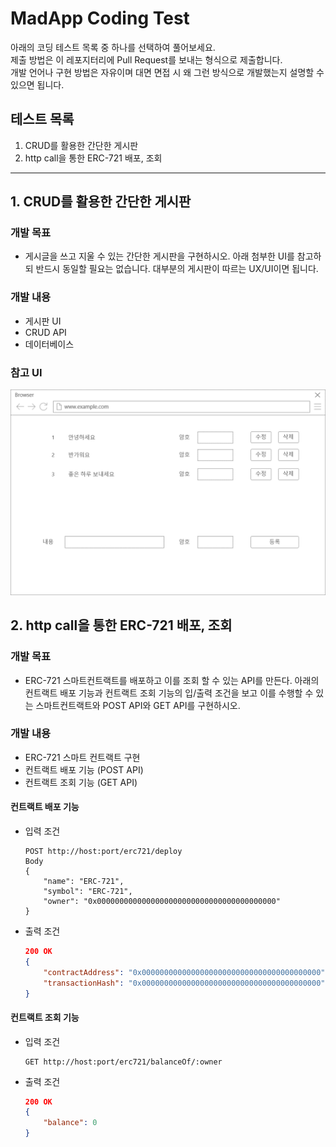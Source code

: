 # MadApp Coding Test

아래의 코딩 테스트 목록 중 하나를 선택하여 풀어보세요.  
제출 방법은 이 레포지터리에 Pull Request를 보내는 형식으로 제출합니다.  
개발 언어나 구현 방법은 자유이며 대면 면접 시 왜 그런 방식으로 개발했는지 설명할 수 있으면 됩니다.

## 테스트 목록
1. CRUD를 활용한 간단한 게시판
2. http call을 통한 ERC-721 배포, 조회

---


## 1. CRUD를 활용한 간단한 게시판

### 개발 목표

  * 게시글을 쓰고 지울 수 있는 간단한 게시판을 구현하시오. 아래 첨부한 UI를 참고하되 반드시 동일할 필요는 없습니다. 대부분의 게시판이 따르는 UX/UI이면 됩니다.

### 개발 내용

   * 게시판 UI
   * CRUD API
   * 데이터베이스

### 참고 UI
![ref_pic](./test1-ref.png)


## 2. http call을 통한 ERC-721 배포, 조회

### 개발 목표

   * ERC-721 스마트컨트랙트를 배포하고 이를 조회 할 수 있는 API를 만든다. 아래의 컨트랙트 배포 기능과 컨트랙트 조회 기능의 입/출력 조건을 보고 이를 수행할 수 있는 스마트컨트랙트와 POST API와 GET API를 구현하시오.

### 개발 내용

   * ERC-721 스마트 컨트랙트 구현
   * 컨트랙트 배포 기능 (POST API)
   * 컨트랙트 조회 기능 (GET API)

#### 컨트랙트 배포 기능

   * 입력 조건

       ```http
       POST http://host:port/erc721/deploy
       Body
       {
           "name": "ERC-721",
           "symbol": "ERC-721",
           "owner": "0x0000000000000000000000000000000000000000"
       }
       ```
   * 출력 조건
       ```json
       200 OK
       {
           "contractAddress": "0x0000000000000000000000000000000000000000",
           "transactionHash": "0x0000000000000000000000000000000000000000"
       }
       ```
#### 컨트랙트 조회 기능

   * 입력 조건
       ```http
       GET http://host:port/erc721/balanceOf/:owner
       ```
   * 출력 조건

       ```json
       200 OK
       {
           "balance": 0 
       }
       ```

